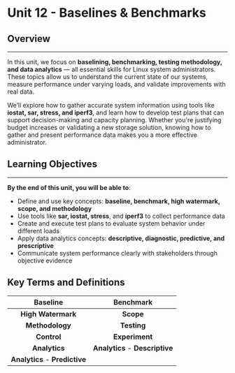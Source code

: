 # Unit 12 - Baselines & Benchmarks

## Overview

---

In this unit, we focus on **baselining, benchmarking, testing methodology, and data analytics** — all essential skills for Linux system administrators. These topics allow us to understand the current state of our systems, measure performance under varying loads, and validate improvements with real data.

We’ll explore how to gather accurate system information using tools like **iostat, sar, stress, and iperf3**, and learn how to develop test plans that can support decision-making and capacity planning. Whether you're justifying budget increases or validating a new storage solution, knowing how to gather and present performance data makes you a more effective administrator.

## Learning Objectives

---

**By the end of this unit, you will be able to**:

- Define and use key concepts: **baseline, benchmark, high watermark, scope, and methodology**
- Use tools like **sar, iostat, stress**, and **iperf3** to collect performance data
- Create and execute test plans to evaluate system behavior under different loads
- Apply data analytics concepts: **descriptive, diagnostic, predictive, and prescriptive**
- Communicate system performance clearly with stakeholders through objective evidence

## Key Terms and Definitions

|**Baseline**|**Benchmark**|
|:------------------:|:------------------:|
|**High Watermark**|**Scope**|
|**Methodology**|**Testing**|
|**Control**|**Experiment**|
|**Analytics**|**Analytics** - **Descriptive**|
|**Analytics** - **Predictive**| |
